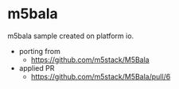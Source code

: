 # m5bala
m5bala sample created on platform io.

- porting from
    - https://github.com/m5stack/M5Bala
- applied PR
    - https://github.com/m5stack/M5Bala/pull/6
